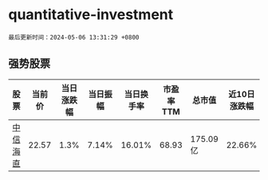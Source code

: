 # quantitative-investment

`最后更新时间：2024-05-06 13:31:29 +0800`

## 强势股票

|股票|当前价|当日涨跌幅|当日振幅|当日换手率|市盈率TTM|总市值|近10日涨跌幅|
|----|----|----|----|----|----|----|----|
|[中信海直](https://xueqiu.com/S/SZ000099)|22.57|1.3%|7.14%|16.01%|68.93|175.09亿|22.66%|
